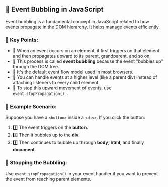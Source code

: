 <h2>🔁 Event Bubbling in JavaScript</h2>
<p>
  Event bubbling is a fundamental concept in JavaScript related to how events propagate in the DOM hierarchy. It helps manage events efficiently.
</p>

<h3>📌 Key Points:</h3>
<ul>
  <li>🔹 When an event occurs on an element, it first triggers on that element and then propagates upward to its parent, grandparent, and so on.</li>
  <li>🔹 This process is called <strong>event bubbling</strong> because the event "bubbles up" through the DOM tree.</li>
  <li>🔹 It's the default event flow model used in most browsers.</li>
  <li>🔹 You can handle events at a higher level (like a parent div) instead of attaching listeners to every child element.</li>
  <li>🔹 To stop this upward movement of events, use <code>event.stopPropagation()</code>.</li>
</ul>

<h3>🧠 Example Scenario:</h3>
<p>
  Suppose you have a <code>&lt;button&gt;</code> inside a <code>&lt;div&gt;</code>. If you click the button:
</p>
<ol>
  <li>1️⃣ The event triggers on the <strong>button</strong>.</li>
  <li>2️⃣ Then it bubbles up to the <strong>div</strong>.</li>
  <li>3️⃣ Then continues to bubble up through <strong>body</strong>, <strong>html</strong>, and finally <strong>document</strong>.</li>
</ol>

<h3>🛑 Stopping the Bubbling:</h3>
<p>
  Use <code>event.stopPropagation()</code> in your event handler if you want to prevent the event from reaching parent elements.
</p>
